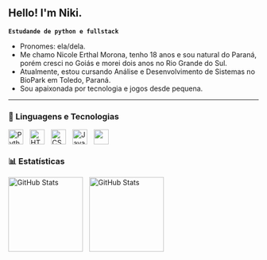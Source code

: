 ## Hello! I'm Niki.
**`Estudande de python e fullstack`**

- Pronomes: ela/dela.
- Me chamo Nicole Erthal Morona, tenho 18 anos e sou natural do Paraná, porém cresci no Goiás e morei dois anos no Rio Grande do Sul.
- Atualmente, estou cursando Análise e Desenvolvimento de Sistemas no BioPark em Toledo, Paraná.
- Sou apaixonada por tecnologia e jogos desde pequena.

---

### 🤖 Linguagens e Tecnologias

<img 
    align="left" 
    alt="Python" 
    title="Python"
    width="30px" 
    style="padding-right: 10px;" 
    src="https://cdn.jsdelivr.net/gh/devicons/devicon@latest/icons/python/python-original.svg" 
/>
<img 
    align="left" 
    alt="HTML"
    title="HTML" 
    width="30px" 
    style="padding-right: 10px;" 
    src="https://cdn.jsdelivr.net/gh/devicons/devicon@latest/icons/html5/html5-original.svg" 
/>
<img 
    align="left" 
    alt="CSS" 
    title="CSS"
    width="30px" 
    style="padding-right: 10px;" 
    src="https://cdn.jsdelivr.net/gh/devicons/devicon@latest/icons/css3/css3-original.svg" 
/>
<img 
    align="left" 
    alt="JavaScript" 
    title="JavaScript"
    width="30px" 
    style="padding-right: 10px;" 
    src="https://cdn.jsdelivr.net/gh/devicons/devicon@latest/icons/javascript/javascript-original.svg" 
/>

<img width="30xp" src="https://cdn.jsdelivr.net/gh/devicons/devicon@latest/icons/jupyter/jupyter-original-wordmark.svg" />


### 📊 Estatísticas
<p>
  <img 
    align="left" 
    alt="GitHub Stats" 
    height="150" 
    style="padding-right: 10px;" 
    src="https://github-readme-stats.vercel.app/api?username=NikiMorona&show_icons=true&theme=great-gatsby&include_all_commits=true&locale=pt-br" 
  />
<img 
      align="rigth" 
      alt="GitHub Stats" 
      height="150" 
      src="https://github-readme-stats.vercel.app/api/top-langs/?username=NikiMorona&theme=great-gatsby&layout=compact&custom_title=Tecnologias&langs_count=9" 
  />
</p>

